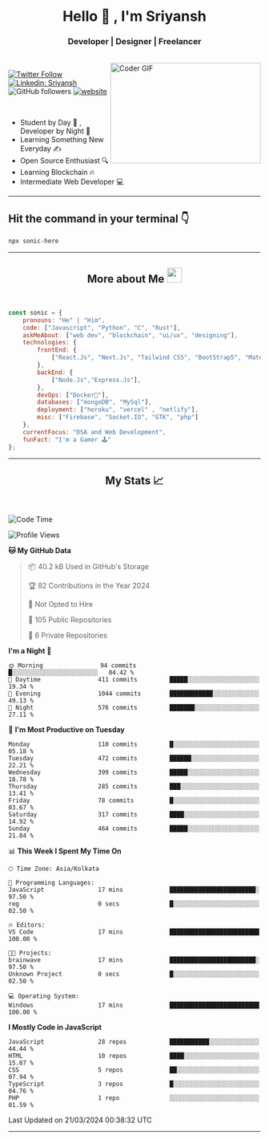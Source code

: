 
<h1 align="center">Hello  👋 , I'm Sriyansh</h1>
<h3 align="center">Developer | Designer | Freelancer </h3>
<br>
<img alt="Coder GIF" align="right" height=200 width=300 src="https://miro.medium.com/max/1360/0*7Q3yvSIv_t0ioJ-Z.gif" />

[![Twitter Follow](https://img.shields.io/twitter/follow/ShivamSriyansh?label=Follow)](https://twitter.com/intent/follow?screen_name=ShivamSriyansh)
[![Linkedin: Sriyansh](https://img.shields.io/badge/-Sriyansh-blue?style=flat-square&logo=Linkedin&logoColor=white&link=https://www.linkedin.com/in/sriyansh-shivam/)](https://www.linkedin.com/in/sriyansh-shivam/)
![GitHub followers](https://img.shields.io/github/followers/SoNiC-HeRE?label=Follow&style=social)
[![website](https://img.shields.io/badge/Website-46a2f1.svg?&style=flat-square&logo=Google-Chrome&logoColor=white&link=https://ss-portfolio.vercel.app/)](https://ss-portfolio.vercel.app/)

<br/>

- Student by Day 🌅 , Developer by Night 🌃
- Learning Something New Everyday ✍️
- Open Source Enthusiast 🔍
- Learning Blockchain 🔥
- Intermediate Web Developer 💻



<hr/>

## Hit the command in your terminal 👇
```bash
npx sonic-here
```

<hr/>
<h2 align="center">More about Me <img src="https://emojis.slackmojis.com/emojis/images/1531849430/4246/blob-sunglasses.gif?1531849430" width="30"/> </h3>
<br>

```javascript
const sonic = {
    pronouns: "He" | "Him",
    code: ["Javascript", "Python", "C", "Rust"],
    askMeAbout: ["web dev", "blockchain", "ui/ux", "designing"],
    technologies: {
        frontEnd: {
            ["React.Js", "Next.Js", "Tailwind CSS", "BootStrap5", "MaterialUI"]
        },
        backEnd: {
            ["Node.Js","Express.Js"],
        },
        devOps: ["Docker🐳"],
        databases: ["mongoDB", "MySql"],
        deployment: ["heroku", "vercel" , "netlify"],
        misc: ["Firebase", "Socket.IO", "GTK", "php"]
    },
    currentFocus: "DSA and Web Development",
    funFact: "I'm a Gamer 🕹️"
};
```
<hr/>

<h2 align="center"> My Stats 📈 </h2>
<br />

<!--START_SECTION:waka-->
![Code Time](http://img.shields.io/badge/Code%20Time-101%20hrs%2040%20mins-blue)

![Profile Views](http://img.shields.io/badge/Profile%20Views-0-blue)

**🐱 My GitHub Data** 

> 📦 40.2 kB Used in GitHub's Storage 
 > 
> 🏆 82 Contributions in the Year 2024
 > 
> 🚫 Not Opted to Hire
 > 
> 📜 105 Public Repositories 
 > 
> 🔑 6 Private Repositories 
 > 
**I'm a Night 🦉** 

```text
🌞 Morning                94 commits          █░░░░░░░░░░░░░░░░░░░░░░░░   04.42 % 
🌆 Daytime                411 commits         █████░░░░░░░░░░░░░░░░░░░░   19.34 % 
🌃 Evening                1044 commits        ████████████░░░░░░░░░░░░░   49.13 % 
🌙 Night                  576 commits         ███████░░░░░░░░░░░░░░░░░░   27.11 % 
```
📅 **I'm Most Productive on Tuesday** 

```text
Monday                   110 commits         █░░░░░░░░░░░░░░░░░░░░░░░░   05.18 % 
Tuesday                  472 commits         ██████░░░░░░░░░░░░░░░░░░░   22.21 % 
Wednesday                399 commits         █████░░░░░░░░░░░░░░░░░░░░   18.78 % 
Thursday                 285 commits         ███░░░░░░░░░░░░░░░░░░░░░░   13.41 % 
Friday                   78 commits          █░░░░░░░░░░░░░░░░░░░░░░░░   03.67 % 
Saturday                 317 commits         ████░░░░░░░░░░░░░░░░░░░░░   14.92 % 
Sunday                   464 commits         █████░░░░░░░░░░░░░░░░░░░░   21.84 % 
```


📊 **This Week I Spent My Time On** 

```text
🕑︎ Time Zone: Asia/Kolkata

💬 Programming Languages: 
JavaScript               17 mins             ████████████████████████░   97.50 % 
reg                      0 secs              █░░░░░░░░░░░░░░░░░░░░░░░░   02.50 % 

🔥 Editors: 
VS Code                  17 mins             █████████████████████████   100.00 % 

🐱‍💻 Projects: 
brainwave                17 mins             ████████████████████████░   97.50 % 
Unknown Project          0 secs              █░░░░░░░░░░░░░░░░░░░░░░░░   02.50 % 

💻 Operating System: 
Windows                  17 mins             █████████████████████████   100.00 % 
```

**I Mostly Code in JavaScript** 

```text
JavaScript               28 repos            ███████████░░░░░░░░░░░░░░   44.44 % 
HTML                     10 repos            ████░░░░░░░░░░░░░░░░░░░░░   15.87 % 
CSS                      5 repos             ██░░░░░░░░░░░░░░░░░░░░░░░   07.94 % 
TypeScript               3 repos             █░░░░░░░░░░░░░░░░░░░░░░░░   04.76 % 
PHP                      1 repo              ░░░░░░░░░░░░░░░░░░░░░░░░░   01.59 % 
```




 Last Updated on 21/03/2024 00:38:32 UTC
<!--END_SECTION:waka-->
<hr />
